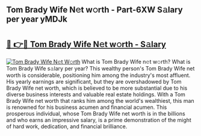 ## Tom Brady Wife N𝚎t w𝚘rth - Part-6XW S𝚊lary per year yMDJk

# <h2><a href="http://gc3nvh2.nevu.top/?p=Tom+Brady+Wife">🔗 👉🔴 Tom Brady Wife N𝚎t w𝚘rth - S𝚊lary</a></h2>

[![Tom Brady Wife N𝚎t W𝚘rth](https://i.imgur.com/Oavwk0R.jpeg)](http://gc3nvh2.nevu.top/?p=Tom+Brady+Wife)
What is Tom Brady Wife n𝚎t w𝚘rth? What is Tom Brady Wife s𝚊lary per year?
This wealthy person's Tom Brady Wife net worth is considerable, positioning him among the industry's most affluent. His yearly earnings are significant, but they are overshadowed by Tom Brady Wife net worth, which is believed to be more substantial due to his diverse business interests and valuable real estate holdings. With a Tom Brady Wife net worth that ranks him among the world's wealthiest, this man is renowned for his business acumen and financial acumen. This prosperous individual, whose Tom Brady Wife net worth is in the billions and who earns an impressive salary, is a prime demonstration of the might of hard work, dedication, and financial brilliance.
